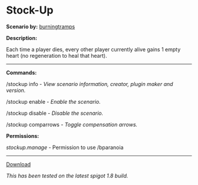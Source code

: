 # Stock-Up

**Scenario by:** [burningtramps](https://www.reddit.com/u/burningtramps)

**Description:**

Each time a player dies, every other player currently alive gains 1 empty heart (no regeneration to heal that heart).

___

**Commands:**

/stockup info - *View scenario information, creator, plugin maker and version.*

/stockup enable - *Enable the scenario.*

/stockup disable - *Disable the scenario.*

/stockup comparrows - *Toggle compensation arrows.*

**Permissions:**

*stockup.manage* - Permission to use /bparanoia

___

[Download](https://github.com/LeonTG77/Stock-Up/releases)

*This has been tested on the latest spigot 1.8 build.*
